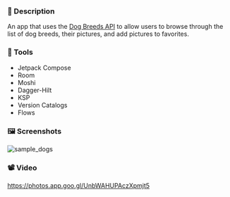 ### 🌟 Description

An app that uses the [Dog Breeds API](https://dog.ceo/dog-api) to allow users to browse through the list of dog breeds, their pictures, and add pictures to favorites.

### 🧰 Tools

- Jetpack Compose
- Room
- Moshi
- Dagger-Hilt
- KSP
- Version Catalogs
- Flows

### 🖼️ Screenshots

![sample_dogs](https://github.com/patrikkarolyi/dogs/assets/25804258/9eedd977-e392-493e-92f5-d9104ec94020)

### 📽️ Video

https://photos.app.goo.gl/UnbWAHUPAczXpmjt5
